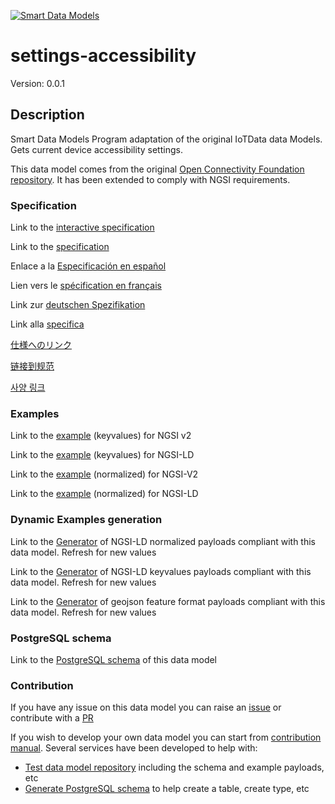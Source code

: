 [![Smart Data Models](https://smartdatamodels.org/wp-content/uploads/2022/01/SmartDataModels_logo.png "Logo")](https://smartdatamodels.org)
# settings-accessibility
Version: 0.0.1

## Description 

Smart Data Models Program adaptation of the original IoTData data Models. Gets current device accessibility settings.

This data model comes from the original [Open Connectivity Foundation repository](https://github.com/openconnectivityfoundation/IoTDataModels). It has been extended to comply with NGSI requirements.
### Specification

Link to the [interactive specification](https://swagger.lab.fiware.org/?url=https://smart-data-models.github.io/dataModel.OCF/settings-accessibility/swagger.yaml)

Link to the [specification](https://github.com/smart-data-models/dataModel.OCF/blob/master/settings-accessibility/doc/spec.md)

Enlace a la [Especificación en español](https://github.com/smart-data-models/dataModel.OCF/blob/master/settings-accessibility/doc/spec_ES.md)

Lien vers le [spécification en français](https://github.com/smart-data-models/dataModel.OCF/blob/master/settings-accessibility/doc/spec_FR.md)

Link zur [deutschen Spezifikation](https://github.com/smart-data-models/dataModel.OCF/blob/master/settings-accessibility/doc/spec_DE.md)

Link alla [specifica](https://github.com/smart-data-models/dataModel.OCF/blob/master/settings-accessibility/doc/spec_IT.md)

[仕様へのリンク](https://github.com/smart-data-models/dataModel.OCF/blob/master/settings-accessibility/doc/spec_JA.md)

[链接到规范](https://github.com/smart-data-models/dataModel.OCF/blob/master/settings-accessibility/doc/spec_ZH.md)

[사양 링크](https://github.com/smart-data-models/dataModel.OCF/blob/master/settings-accessibility/doc/spec_KO.md)
### Examples

Link to the [example](https://smart-data-models.github.io/dataModel.OCF/settings-accessibility/examples/example.json) (keyvalues) for NGSI v2

Link to the [example](https://smart-data-models.github.io/dataModel.OCF/settings-accessibility/examples/example.jsonld) (keyvalues) for NGSI-LD

Link to the [example](https://smart-data-models.github.io/dataModel.OCF/settings-accessibility/examples/example-normalized.json) (normalized) for NGSI-V2

Link to the [example](https://smart-data-models.github.io/dataModel.OCF/settings-accessibility/examples/example-normalized.jsonld) (normalized) for NGSI-LD
### Dynamic Examples generation

Link to the [Generator](https://smartdatamodels.org/extra/ngsi-ld_generator.php?schemaUrl=https://raw.githubusercontent.com/smart-data-models/dataModel.OCF/master/settings-accessibility/schema.json&email=info@smartdatamodels.org) of NGSI-LD normalized payloads compliant with this data model. Refresh for new values

Link to the [Generator](https://smartdatamodels.org/extra/ngsi-ld_generator_keyvalues.php?schemaUrl=https://raw.githubusercontent.com/smart-data-models/dataModel.OCF/master/settings-accessibility/schema.json&email=info@smartdatamodels.org) of NGSI-LD keyvalues payloads compliant with this data model. Refresh for new values

Link to the [Generator](https://smartdatamodels.org/extra/geojson_features_generator.php?schemaUrl=https://raw.githubusercontent.com/smart-data-models/dataModel.OCF/master/settings-accessibility/schema.json&email=info@smartdatamodels.org) of geojson feature format payloads compliant with this data model. Refresh for new values
### PostgreSQL schema

Link to the [PostgreSQL schema](https://github.com/smart-data-models/dataModel.OCF/blob/master/settings-accessibility/schema.sql) of this data model
### Contribution

 If you have any issue on this data model you can raise an [issue](https://github.com/smart-data-models/dataModel.OCF/issues)  or contribute with a [PR](https://github.com/smart-data-models/dataModel.OCF/pulls)

 If you wish to develop your own data model you can start from [contribution manual](https://bit.ly/contribution_manual). Several services have been developed to help with: 
 - [Test data model repository](https://smartdatamodels.org/index.php/data-models-contribution-api/) including the schema and example payloads, etc
 - [Generate PostgreSQL schema](https://smartdatamodels.org/index.php/sql-service/) to help create a table, create type, etc